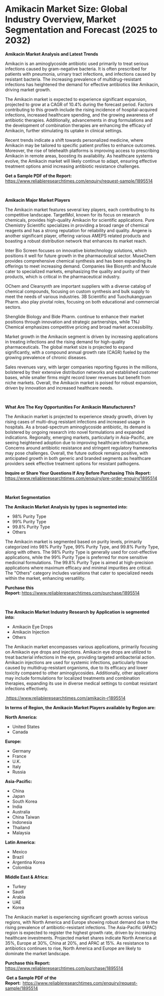 <p><h1>Amikacin Market Size: Global Industry Overview, Market Segmentation and Forecast (2025 to 2032)</h1></p><p><strong>Amikacin Market Analysis and Latest Trends</strong></p>
<p><p>Amikacin is an aminoglycoside antibiotic used primarily to treat serious infections caused by gram-negative bacteria. It is often prescribed for patients with pneumonia, urinary tract infections, and infections caused by resistant bacteria. The increasing prevalence of multidrug-resistant infections has heightened the demand for effective antibiotics like Amikacin, driving market growth.</p><p>The Amikacin market is expected to experience significant expansion, projected to grow at a CAGR of 10.4% during the forecast period. Factors contributing to this growth include the rising incidence of hospital-acquired infections, increased healthcare spending, and the growing awareness of antibiotic therapies. Additionally, advancements in drug formulations and the development of combination therapies are enhancing the efficacy of Amikacin, further stimulating its uptake in clinical settings. </p><p>Recent trends indicate a shift towards personalized medicine, where Amikacin may be tailored to specific patient profiles to enhance outcomes. Moreover, the rise of telehealth platforms is improving access to prescribing Amikacin in remote areas, boosting its availability. As healthcare systems evolve, the Amikacin market will likely continue to adapt, ensuring effective treatment options amid increasing antibiotic resistance challenges.</p></p>
<p><strong>Get a Sample PDF of the Report:&nbsp;</strong> <a href="https://www.reliableresearchtimes.com/enquiry/request-sample/1895514?utm_campaign=2641&utm_medium=2&utm_source=Github&utm_content=ia&utm_term=19042025&utm_id=amikacin">https://www.reliableresearchtimes.com/enquiry/request-sample/1895514</a></p>
<p>&nbsp;</p>
<p><strong>Amikacin Major Market Players</strong></p>
<p><p>The Amikacin market features several key players, each contributing to its competitive landscape. TargetMol, known for its focus on research chemicals, provides high-quality Amikacin for scientific applications. Pure Chemistry Scientific specializes in providing a broad range of chemical reagents and has a strong reputation for reliability and quality. Angene is another significant player, offering various AMEPS related products and boasting a robust distribution network that enhances its market reach.</p><p>Inter Bio Screen focuses on innovative biotechnology solutions, which positions it well for future growth in the pharmaceutical sector. MuseChem provides comprehensive chemical synthesis and has been expanding its offerings to meet increasing demand. Companies like Biosynth and Mucule cater to specialized markets, emphasizing the quality and purity of their products, which is critical in the pharmaceutical industry.</p><p>OChem and Clearsynth are important suppliers with a diverse catalog of chemical compounds, focusing on custom synthesis and bulk supply to meet the needs of various industries. 3B Scientific and Tuochukangyuan Pharm. also play pivotal roles, focusing on both educational and commercial sectors.</p><p>Shenglide Biology and Bide Pharm. continue to enhance their market positions through innovation and strategic partnerships, while TNJ Chemical emphasizes competitive pricing and broad market accessibility.</p><p>Market growth in the Amikacin segment is driven by increasing applications in treating infections and the rising demand for high-quality pharmaceuticals. The global market size is projected to expand significantly, with a compound annual growth rate (CAGR) fueled by the growing prevalence of chronic diseases.</p><p>Sales revenues vary, with larger companies reporting figures in the millions, bolstered by their extensive distribution networks and established customer bases, while smaller firms might record lower revenues but benefit from niche markets. Overall, the Amikacin market is poised for robust expansion, driven by innovation and increased healthcare needs.</p></p>
<p>&nbsp;</p>
<p><strong>What Are The Key Opportunities For Amikacin Manufacturers?</strong></p>
<p><p>The Amikacin market is projected to experience steady growth, driven by rising cases of multi-drug resistant infections and increased usage in hospitals. As a broad-spectrum aminoglycoside antibiotic, its demand is bolstered by ongoing research into novel formulations and expanded indications. Regionally, emerging markets, particularly in Asia-Pacific, are seeing heightened adoption due to improving healthcare infrastructure. Concerns around antibiotic resistance and stringent regulatory frameworks may pose challenges. Overall, the future outlook remains positive, with anticipated growth in both generic and branded segments as healthcare providers seek effective treatment options for resistant pathogens.</p></p>
<p><strong>Inquire or Share Your Questions If Any Before Purchasing This Report:</strong> <a href="https://www.reliableresearchtimes.com/enquiry/pre-order-enquiry/1895514?utm_campaign=2641&utm_medium=2&utm_source=Github&utm_content=ia&utm_term=19042025&utm_id=amikacin">https://www.reliableresearchtimes.com/enquiry/pre-order-enquiry/1895514</a></p>
<p>&nbsp;</p>
<p><strong>Market Segmentation</strong></p>
<p><strong>The Amikacin Market Analysis by types is segmented into:</strong></p>
<p><ul><li>98% Purity Type</li><li>99% Purity Type</li><li>99.8% Purity Type</li><li>Others</li></ul></p>
<p><p>The Amikacin market is segmented based on purity levels, primarily categorized into 98% Purity Type, 99% Purity Type, and 99.8% Purity Type, along with others. The 98% Purity Type is generally used for cost-effective applications, while the 99% Purity Type is preferred for more sensitive medicinal formulations. The 99.8% Purity Type is aimed at high-precision applications where maximum efficacy and minimal impurities are critical. The "Others" category includes variations that cater to specialized needs within the market, enhancing versatility.</p></p>
<p><strong>Purchase this Report:&nbsp;</strong><a href="https://www.reliableresearchtimes.com/purchase/1895514?utm_campaign=2641&utm_medium=2&utm_source=Github&utm_content=ia&utm_term=19042025&utm_id=amikacin">https://www.reliableresearchtimes.com/purchase/1895514</a></p>
<p>&nbsp;</p>
<p><strong>The Amikacin Market Industry Research by Application is segmented into:</strong></p>
<p><ul><li>Amikacin Eye Drops</li><li>Amikacin Injection</li><li>Others</li></ul></p>
<p><p>The Amikacin market encompasses various applications, primarily focusing on Amikacin eye drops and injections. Amikacin eye drops are utilized to treat bacterial infections in the eye, providing targeted antibacterial action. Amikacin injections are used for systemic infections, particularly those caused by multidrug-resistant organisms, due to its efficacy and lower toxicity compared to other aminoglycosides. Additionally, other applications may include formulations for localized treatments and combination therapies, expanding its use in diverse medical settings to combat resistant infections effectively.</p></p>
<p><a href="https://www.reliableresearchtimes.com/amikacin-r1895514?utm_campaign=2641&utm_medium=2&utm_source=Github&utm_content=ia&utm_term=19042025&utm_id=amikacin">&nbsp;https://www.reliableresearchtimes.com/amikacin-r1895514</a></p>
<p><strong>In terms of Region, the Amikacin Market Players available by Region are:</strong></p>
<p>
    <p> <strong> North America: </strong>
        <ul>
            <li>United States</li>
            <li>Canada</li>
        </ul>
        </p> 
    <p> <strong> Europe: </strong>
        <ul>
            <li>Germany</li>
            <li>France</li>
            <li>U.K.</li>
            <li>Italy</li>
            <li>Russia</li>
        </ul>
        </p> 
    <p> <strong> Asia-Pacific: </strong>
        <ul>
            <li>China</li>
            <li>Japan</li>
            <li>South Korea</li>
            <li>India</li>
            <li>Australia</li>
            <li>China Taiwan</li>
            <li>Indonesia</li>
            <li>Thailand</li>
            <li>Malaysia</li>
        </ul>
        </p> 
    <p> <strong> Latin America: </strong>
        <ul>
            <li>Mexico</li>
            <li>Brazil</li>
            <li>Argentina Korea</li>
            <li>Colombia</li>
        </ul>
        </p> 
    <p> <strong> Middle East & Africa: </strong>
        <ul>
            <li>Turkey</li>
            <li>Saudi</li>
            <li>Arabia</li>
            <li>UAE</li>
            <li>Korea</li>
        </ul>
    </p>
    </p>
<p><p>The Amikacin market is experiencing significant growth across various regions, with North America and Europe showing robust demand due to the rising prevalence of antibiotic-resistant infections. The Asia-Pacific (APAC) region is expected to register the highest growth rate, driven by increasing healthcare investments. Projected market shares indicate North America at 35%, Europe at 30%, China at 20%, and APAC at 15%. As resistance to antibiotics continues to rise, North America and Europe are likely to dominate the market landscape.</p></p>
<p><strong>Purchase this Report: </strong><a href="https://www.reliableresearchtimes.com/purchase/1895514?utm_campaign=2641&utm_medium=2&utm_source=Github&utm_content=ia&utm_term=19042025&utm_id=amikacin">https://www.reliableresearchtimes.com/purchase/1895514</a></p>
<p>&nbsp;<strong>Get a Sample PDF of the Report:&nbsp;&nbsp;</strong><a href="https://www.reliableresearchtimes.com/enquiry/request-sample/1895514?utm_campaign=2641&utm_medium=2&utm_source=Github&utm_content=ia&utm_term=19042025&utm_id=amikacin">https://www.reliableresearchtimes.com/enquiry/request-sample/1895514</a></p>
<p><strong></strong></p>
<p><p></p><p></p><p></p></p>